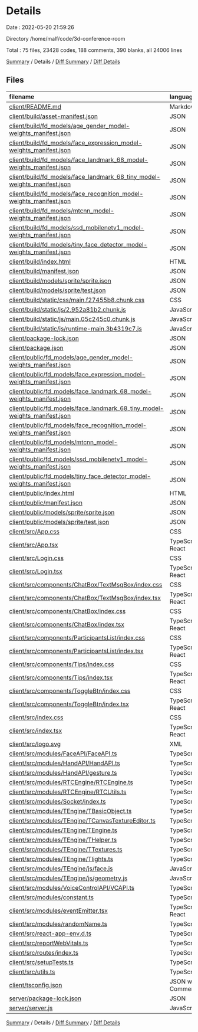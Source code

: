 # Details

Date : 2022-05-20 21:59:26

Directory /home/malf/code/3d-conference-room

Total : 75 files,  23428 codes, 188 comments, 390 blanks, all 24006 lines

[Summary](results.md) / Details / [Diff Summary](diff.md) / [Diff Details](diff-details.md)

## Files
| filename | language | code | comment | blank | total |
| :--- | :--- | ---: | ---: | ---: | ---: |
| [client/README.md](/client/README.md) | Markdown | 4 | 0 | 2 | 6 |
| [client/build/asset-manifest.json](/client/build/asset-manifest.json) | JSON | 20 | 0 | 0 | 20 |
| [client/build/fd_models/age_gender_model-weights_manifest.json](/client/build/fd_models/age_gender_model-weights_manifest.json) | JSON | 1 | 0 | 0 | 1 |
| [client/build/fd_models/face_expression_model-weights_manifest.json](/client/build/fd_models/face_expression_model-weights_manifest.json) | JSON | 1 | 0 | 0 | 1 |
| [client/build/fd_models/face_landmark_68_model-weights_manifest.json](/client/build/fd_models/face_landmark_68_model-weights_manifest.json) | JSON | 1 | 0 | 0 | 1 |
| [client/build/fd_models/face_landmark_68_tiny_model-weights_manifest.json](/client/build/fd_models/face_landmark_68_tiny_model-weights_manifest.json) | JSON | 1 | 0 | 0 | 1 |
| [client/build/fd_models/face_recognition_model-weights_manifest.json](/client/build/fd_models/face_recognition_model-weights_manifest.json) | JSON | 1 | 0 | 0 | 1 |
| [client/build/fd_models/mtcnn_model-weights_manifest.json](/client/build/fd_models/mtcnn_model-weights_manifest.json) | JSON | 1 | 0 | 0 | 1 |
| [client/build/fd_models/ssd_mobilenetv1_model-weights_manifest.json](/client/build/fd_models/ssd_mobilenetv1_model-weights_manifest.json) | JSON | 1 | 0 | 0 | 1 |
| [client/build/fd_models/tiny_face_detector_model-weights_manifest.json](/client/build/fd_models/tiny_face_detector_model-weights_manifest.json) | JSON | 1 | 0 | 0 | 1 |
| [client/build/index.html](/client/build/index.html) | HTML | 10 | 0 | 0 | 10 |
| [client/build/manifest.json](/client/build/manifest.json) | JSON | 25 | 0 | 1 | 26 |
| [client/build/models/sprite/sprite.json](/client/build/models/sprite/sprite.json) | JSON | 62 | 0 | 0 | 62 |
| [client/build/models/sprite/test.json](/client/build/models/sprite/test.json) | JSON | 180 | 0 | 0 | 180 |
| [client/build/static/css/main.f27455b8.chunk.css](/client/build/static/css/main.f27455b8.chunk.css) | CSS | 1 | 1 | 0 | 2 |
| [client/build/static/js/2.952a81b2.chunk.js](/client/build/static/js/2.952a81b2.chunk.js) | JavaScript | 1 | 2 | 0 | 3 |
| [client/build/static/js/main.05c245c0.chunk.js](/client/build/static/js/main.05c245c0.chunk.js) | JavaScript | 1 | 1 | 0 | 2 |
| [client/build/static/js/runtime-main.3b4319c7.js](/client/build/static/js/runtime-main.3b4319c7.js) | JavaScript | 1 | 1 | 0 | 2 |
| [client/package-lock.json](/client/package-lock.json) | JSON | 16,358 | 0 | 1 | 16,359 |
| [client/package.json](/client/package.json) | JSON | 59 | 0 | 1 | 60 |
| [client/public/fd_models/age_gender_model-weights_manifest.json](/client/public/fd_models/age_gender_model-weights_manifest.json) | JSON | 1 | 0 | 0 | 1 |
| [client/public/fd_models/face_expression_model-weights_manifest.json](/client/public/fd_models/face_expression_model-weights_manifest.json) | JSON | 1 | 0 | 0 | 1 |
| [client/public/fd_models/face_landmark_68_model-weights_manifest.json](/client/public/fd_models/face_landmark_68_model-weights_manifest.json) | JSON | 1 | 0 | 0 | 1 |
| [client/public/fd_models/face_landmark_68_tiny_model-weights_manifest.json](/client/public/fd_models/face_landmark_68_tiny_model-weights_manifest.json) | JSON | 1 | 0 | 0 | 1 |
| [client/public/fd_models/face_recognition_model-weights_manifest.json](/client/public/fd_models/face_recognition_model-weights_manifest.json) | JSON | 1 | 0 | 0 | 1 |
| [client/public/fd_models/mtcnn_model-weights_manifest.json](/client/public/fd_models/mtcnn_model-weights_manifest.json) | JSON | 1 | 0 | 0 | 1 |
| [client/public/fd_models/ssd_mobilenetv1_model-weights_manifest.json](/client/public/fd_models/ssd_mobilenetv1_model-weights_manifest.json) | JSON | 1 | 0 | 0 | 1 |
| [client/public/fd_models/tiny_face_detector_model-weights_manifest.json](/client/public/fd_models/tiny_face_detector_model-weights_manifest.json) | JSON | 1 | 0 | 0 | 1 |
| [client/public/index.html](/client/public/index.html) | HTML | 34 | 23 | 3 | 60 |
| [client/public/manifest.json](/client/public/manifest.json) | JSON | 25 | 0 | 1 | 26 |
| [client/public/models/sprite/sprite.json](/client/public/models/sprite/sprite.json) | JSON | 62 | 0 | 0 | 62 |
| [client/public/models/sprite/test.json](/client/public/models/sprite/test.json) | JSON | 180 | 0 | 0 | 180 |
| [client/src/App.css](/client/src/App.css) | CSS | 206 | 2 | 46 | 254 |
| [client/src/App.tsx](/client/src/App.tsx) | TypeScript React | 352 | 19 | 45 | 416 |
| [client/src/Login.css](/client/src/Login.css) | CSS | 188 | 1 | 16 | 205 |
| [client/src/Login.tsx](/client/src/Login.tsx) | TypeScript React | 88 | 5 | 9 | 102 |
| [client/src/components/ChatBox/TextMsgBox/index.css](/client/src/components/ChatBox/TextMsgBox/index.css) | CSS | 50 | 0 | 5 | 55 |
| [client/src/components/ChatBox/TextMsgBox/index.tsx](/client/src/components/ChatBox/TextMsgBox/index.tsx) | TypeScript React | 17 | 0 | 1 | 18 |
| [client/src/components/ChatBox/index.css](/client/src/components/ChatBox/index.css) | CSS | 124 | 0 | 12 | 136 |
| [client/src/components/ChatBox/index.tsx](/client/src/components/ChatBox/index.tsx) | TypeScript React | 116 | 5 | 16 | 137 |
| [client/src/components/ParticipantsList/index.css](/client/src/components/ParticipantsList/index.css) | CSS | 11 | 0 | 0 | 11 |
| [client/src/components/ParticipantsList/index.tsx](/client/src/components/ParticipantsList/index.tsx) | TypeScript React | 17 | 0 | 2 | 19 |
| [client/src/components/Tips/index.css](/client/src/components/Tips/index.css) | CSS | 45 | 0 | 3 | 48 |
| [client/src/components/Tips/index.tsx](/client/src/components/Tips/index.tsx) | TypeScript React | 20 | 0 | 1 | 21 |
| [client/src/components/ToggleBtn/index.css](/client/src/components/ToggleBtn/index.css) | CSS | 96 | 2 | 20 | 118 |
| [client/src/components/ToggleBtn/index.tsx](/client/src/components/ToggleBtn/index.tsx) | TypeScript React | 16 | 1 | 1 | 18 |
| [client/src/index.css](/client/src/index.css) | CSS | 12 | 0 | 2 | 14 |
| [client/src/index.tsx](/client/src/index.tsx) | TypeScript React | 16 | 1 | 6 | 23 |
| [client/src/logo.svg](/client/src/logo.svg) | XML | 1 | 0 | 0 | 1 |
| [client/src/modules/FaceAPI/FaceAPI.ts](/client/src/modules/FaceAPI/FaceAPI.ts) | TypeScript | 111 | 1 | 10 | 122 |
| [client/src/modules/HandAPI/HandAPI.ts](/client/src/modules/HandAPI/HandAPI.ts) | TypeScript | 43 | 7 | 4 | 54 |
| [client/src/modules/HandAPI/gesture.ts](/client/src/modules/HandAPI/gesture.ts) | TypeScript | 53 | 20 | 7 | 80 |
| [client/src/modules/RTCEngine/RTCEngine.ts](/client/src/modules/RTCEngine/RTCEngine.ts) | TypeScript | 208 | 18 | 29 | 255 |
| [client/src/modules/RTCEngine/RTCUtils.ts](/client/src/modules/RTCEngine/RTCUtils.ts) | TypeScript | 20 | 0 | 3 | 23 |
| [client/src/modules/Socket/index.ts](/client/src/modules/Socket/index.ts) | TypeScript | 3 | 1 | 0 | 4 |
| [client/src/modules/TEngine/TBasicObject.ts](/client/src/modules/TEngine/TBasicObject.ts) | TypeScript | 79 | 3 | 14 | 96 |
| [client/src/modules/TEngine/TCanvasTextureEditor.ts](/client/src/modules/TEngine/TCanvasTextureEditor.ts) | TypeScript | 27 | 0 | 4 | 31 |
| [client/src/modules/TEngine/TEngine.ts](/client/src/modules/TEngine/TEngine.ts) | TypeScript | 351 | 42 | 57 | 450 |
| [client/src/modules/TEngine/THelper.ts](/client/src/modules/TEngine/THelper.ts) | TypeScript | 13 | 1 | 7 | 21 |
| [client/src/modules/TEngine/TTextures.ts](/client/src/modules/TEngine/TTextures.ts) | TypeScript | 10 | 0 | 3 | 13 |
| [client/src/modules/TEngine/Tlights.ts](/client/src/modules/TEngine/Tlights.ts) | TypeScript | 24 | 0 | 10 | 34 |
| [client/src/modules/TEngine/js/face.js](/client/src/modules/TEngine/js/face.js) | JavaScript | 102 | 0 | 9 | 111 |
| [client/src/modules/TEngine/js/geometry.js](/client/src/modules/TEngine/js/geometry.js) | JavaScript | 3,112 | 0 | 2 | 3,114 |
| [client/src/modules/VoiceControlAPI/VCAPI.ts](/client/src/modules/VoiceControlAPI/VCAPI.ts) | TypeScript | 50 | 1 | 2 | 53 |
| [client/src/modules/constant.ts](/client/src/modules/constant.ts) | TypeScript | 12 | 0 | 6 | 18 |
| [client/src/modules/eventEmitter.tsx](/client/src/modules/eventEmitter.tsx) | TypeScript React | 3 | 0 | 0 | 3 |
| [client/src/modules/randomName.ts](/client/src/modules/randomName.ts) | TypeScript | 12 | 0 | 0 | 12 |
| [client/src/react-app-env.d.ts](/client/src/react-app-env.d.ts) | TypeScript | 0 | 1 | 1 | 2 |
| [client/src/reportWebVitals.ts](/client/src/reportWebVitals.ts) | TypeScript | 13 | 0 | 3 | 16 |
| [client/src/routes/index.ts](/client/src/routes/index.ts) | TypeScript | 7 | 0 | 0 | 7 |
| [client/src/setupTests.ts](/client/src/setupTests.ts) | TypeScript | 1 | 4 | 1 | 6 |
| [client/src/utils.ts](/client/src/utils.ts) | TypeScript | 20 | 3 | 1 | 24 |
| [client/tsconfig.json](/client/tsconfig.json) | JSON with Comments | 26 | 0 | 1 | 27 |
| [server/package-lock.json](/server/package-lock.json) | JSON | 568 | 0 | 1 | 569 |
| [server/server.js](/server/server.js) | JavaScript | 146 | 22 | 21 | 189 |

[Summary](results.md) / Details / [Diff Summary](diff.md) / [Diff Details](diff-details.md)